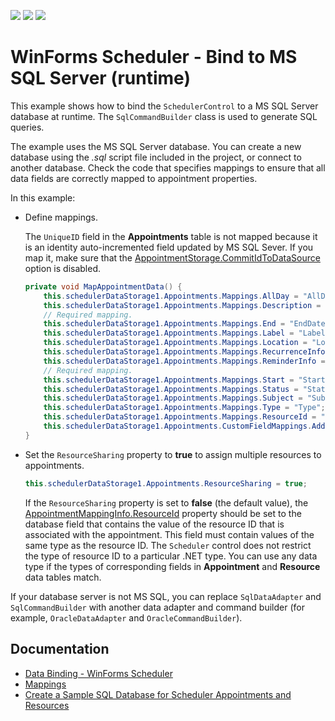 <!-- default badges list -->
![](https://img.shields.io/endpoint?url=https://codecentral.devexpress.com/api/v1/VersionRange/128633804/18.1.3%2B)
[![](https://img.shields.io/badge/Open_in_DevExpress_Support_Center-FF7200?style=flat-square&logo=DevExpress&logoColor=white)](https://supportcenter.devexpress.com/ticket/details/E551)
[![](https://img.shields.io/badge/📖_How_to_use_DevExpress_Examples-e9f6fc?style=flat-square)](https://docs.devexpress.com/GeneralInformation/403183)
<!-- default badges end -->
# WinForms Scheduler - Bind to MS SQL Server (runtime)

This example shows how to bind the `SchedulerControl` to a MS SQL Server database at runtime. The `SqlCommandBuilder` class is used to generate SQL queries.

The example uses the MS SQL Server database. You can create a new database using the *.sql* script file included in the project, or connect to another database. Check the code that specifies mappings to ensure that all data fields are correctly mapped to appointment properties.

In this example:

* Define mappings.
  
  The `UniqueID` field in the **Appointments** table is not mapped because it is an identity auto-incremented field updated by MS SQL Sever. If you map it, make sure that the [AppointmentStorage.CommitIdToDataSource](https://docs.devexpress.com/WindowsForms/DevExpress.XtraScheduler.AppointmentStorage.CommitIdToDataSource) option is disabled.
  
  ```csharp
  private void MapAppointmentData() {
      this.schedulerDataStorage1.Appointments.Mappings.AllDay = "AllDay";
      this.schedulerDataStorage1.Appointments.Mappings.Description = "Description";
      // Required mapping.
      this.schedulerDataStorage1.Appointments.Mappings.End = "EndDate";
      this.schedulerDataStorage1.Appointments.Mappings.Label = "Label";
      this.schedulerDataStorage1.Appointments.Mappings.Location = "Location";
      this.schedulerDataStorage1.Appointments.Mappings.RecurrenceInfo = "RecurrenceInfo";
      this.schedulerDataStorage1.Appointments.Mappings.ReminderInfo = "ReminderInfo";
      // Required mapping.
      this.schedulerDataStorage1.Appointments.Mappings.Start = "StartDate";
      this.schedulerDataStorage1.Appointments.Mappings.Status = "Status";
      this.schedulerDataStorage1.Appointments.Mappings.Subject = "Subject";
      this.schedulerDataStorage1.Appointments.Mappings.Type = "Type";
      this.schedulerDataStorage1.Appointments.Mappings.ResourceId = "ResourceIDs";
      this.schedulerDataStorage1.Appointments.CustomFieldMappings.Add(new AppointmentCustomFieldMapping("MyNote", "CustomField1"));
  }
  ```
* Set the `ResourceSharing` property to **true** to assign multiple resources to appointments.
  
  ```csharp
  this.schedulerDataStorage1.Appointments.ResourceSharing = true;
  ```
  
  If the `ResourceSharing` property is set to **false** (the default value), the [AppointmentMappingInfo.ResourceId](https://docs.devexpress.com/CoreLibraries/DevExpress.XtraScheduler.AppointmentMappingInfo.ResourceId) property should be set to the database field that contains the value of the resource ID that is associated with the appointment. This field must contain values of the same type as the resource ID. The `Scheduler` control does not restrict the type of resource ID to a particular .NET type. You can use any data type if the types of corresponding fields in **Appointment** and **Resource** data tables match.

If your database server is not MS SQL, you can replace `SqlDataAdapter` and `SqlCommandBuilder` with another data adapter and command builder (for example, `OracleDataAdapter` and `OracleCommandBuilder`).


## Documentation

* [Data Binding - WinForms Scheduler](https://docs.devexpress.com/WindowsForms/8386/controls-and-libraries/scheduler/data-binding)
* [Mappings](https://docs.devexpress.com/WindowsForms/15468/controls-and-libraries/scheduler/data-binding/mappings)
* [Create a Sample SQL Database for Scheduler Appointments and Resources](https://docs.devexpress.com/WindowsForms/9605/controls-and-libraries/scheduler/data-binding/data-sources/microsoft-sql-server)
